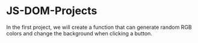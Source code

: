 # JS-DOM-Projects
In the first project, we will create a function that can generate random RGB colors and change the background when clicking a button.
